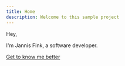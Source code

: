 ```yaml
---
title: Home
description: Welcome to this sample project
---
```


Hey,

I'm Jannis Fink, a software developer.

[Get to know me better](/about "Get to know me better")
